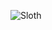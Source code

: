 
![Sloth](https://user-images.githubusercontent.com/93991015/185735679-99397219-b5fd-4950-9470-a449f5f7b84e.png)
